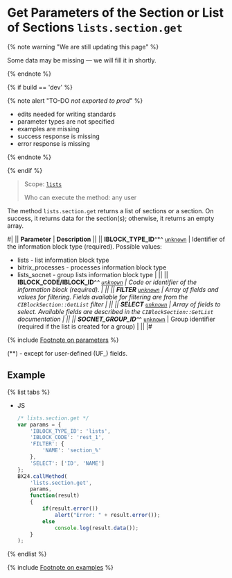 # Get Parameters of the Section or List of Sections `lists.section.get`

{% note warning "We are still updating this page" %}

Some data may be missing — we will fill it in shortly.

{% endnote %}

{% if build == 'dev' %}

{% note alert "TO-DO _not exported to prod_" %}

- edits needed for writing standards
- parameter types are not specified
- examples are missing
- success response is missing
- error response is missing

{% endnote %}

{% endif %}

> Scope: [`lists`](../../scopes/permissions.md)
>
> Who can execute the method: any user

The method `lists.section.get` returns a list of sections or a section. On success, it returns data for the section(s); otherwise, it returns an empty array.

#|
|| **Parameter** | **Description** ||
|| **IBLOCK_TYPE_ID**^*^
[`unknown`](../../data-types.md) | Identifier of the information block type (required). Possible values: 
- lists - list information block type 
- bitrix_processes - processes information block type 
- lists_socnet - group lists information block type | ||
|| **IBLOCK_CODE/IBLOCK_ID**^*^
[`unknown`](../../data-types.md) | Code or identifier of the information block (required). | ||
|| **FILTER**
[`unknown`](../../data-types.md) | Array of fields and values for filtering. Fields available for filtering are from the `CIBlockSection::GetList` filter | ||
|| **SELECT**
[`unknown`](../../data-types.md) | Array of fields to select. Available fields are described in the `CIBlockSection::GetList` documentation | ||
|| **SOCNET_GROUP_ID**^*^
[`unknown`](../../data-types.md) | Group identifier (required if the list is created for a group) | ||
|#

{% include [Footnote on parameters](../../../_includes/required.md) %}

(**) - except for user-defined (UF_) fields.

## Example

{% list tabs %}

- JS

    ```js
    /* lists.section.get */
    var params = {
        'IBLOCK_TYPE_ID': 'lists',
        'IBLOCK_CODE': 'rest_1',
        'FILTER': {
            'NAME': 'section_%'
        },
        'SELECT': ['ID', 'NAME']
    };
    BX24.callMethod(
        'lists.section.get',
        params,
        function(result)
        {
            if(result.error())
                alert("Error: " + result.error());
            else
                console.log(result.data());
        }
    );
    ```

{% endlist %}

{% include [Footnote on examples](../../../_includes/examples.md) %}